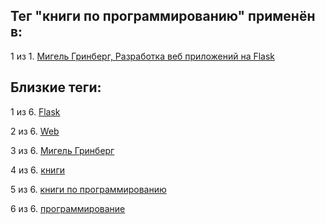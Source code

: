 ## Тег "книги по программированию" применён в:

1 из 1. [Мигель Гринберг, Разработка веб приложений на Flask](../Книги/Программирование/Мигель%20Гринберг%20-%20Разработка%20веб%20приложений%20на%20Flask.md)

## Близкие теги:

1 из 6. [Flask](./Flask.md)

2 из 6. [Web](./Web.md)

3 из 6. [Мигель Гринберг](./Мигель%20Гринберг.md)

4 из 6. [книги](./книги.md)

5 из 6. [книги по программированию](./книги%20по%20программированию.md)

6 из 6. [программирование](./программирование.md)

